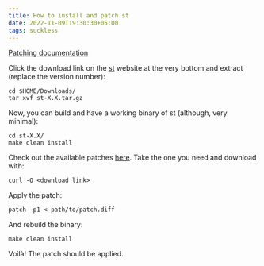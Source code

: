 ```yaml
---
title: How to install and patch st 
date: 2022-11-09T19:30:30+05:00
tags: suckless
---
```


[Patching documentation](https://suckless.org/hacking/)

Click the download link on the [st](https://st.suckless.org/) website at the very bottom and extract (replace the version number):

```shell
cd $HOME/Downloads/ 
tar xvf st-X.X.tar.gz
```

Now, you can build and have a working binary of st (although, very minimal):

```shell
cd st-X.X/
make clean install
```

Check out the available patches [here](https://st.suckless.org/patches/). Take the one you need and download with:
```shell
curl -O <download link>
```

Apply the patch:
```shell
patch -p1 < path/to/patch.diff
```

And rebuild the binary:

```shell
make clean install
```

Voilà! The patch should be applied.


